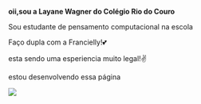 **oii,sou a Layane Wagner do Colégio Rio do Couro**

Sou estudante de pensamento computacional na escola

Faço dupla com a Francielly!&#128149;

esta sendo uma esperiencia muito legal!&#9996;

estou desenvolvendo essa página

![](https://www.w3docs.com/uploads/media/default/0001/05/805cddb75d8fdc035886bc8d78487eef8b3845bb.png)

